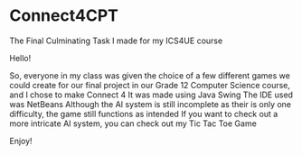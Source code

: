 # Connect4CPT
The Final Culminating Task I made for my ICS4UE course

Hello!

So, everyone in my class was given the choice of a few different games we could create for our final project in our Grade 12 Computer Science course, and I chose to make Connect 4
It was made using Java Swing
The IDE used was NetBeans
Although the AI system is still incomplete as their is only one difficulty, the game still functions as intended
If you want to check out a more intricate AI system, you can check out my Tic Tac Toe Game

Enjoy!
